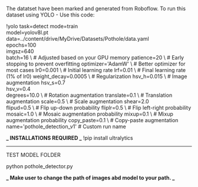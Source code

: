 The datatset have been marked and generated from Roboflow.
To run this dataset using YOLO - Use this code:

!yolo task=detect mode=train \
 model=yolov8l.pt \
 data=../content/drive/MyDrive/Datasets/Pothole/data.yaml \
 epochs=100 \
 imgsz=640 \
 batch=16 \ # Adjusted based on your GPU memory
patience=20 \ # Early stopping to prevent overfitting
optimizer='AdamW' \ # Better optimizer for most cases
lr0=0.001 \ # Initial learning rate
lrf=0.01 \ # Final learning rate (1% of lr0)
weight_decay=0.0005 \ # Regularization
hsv_h=0.015 \ # Image augmentation
hsv_s=0.7 \
 hsv_v=0.4 \
 degrees=10.0 \ # Rotation augmentation
translate=0.1 \ # Translation augmentation
scale=0.5 \ # Scale augmentation
shear=2.0 \
 flipud=0.5 \ # Flip up-down probability
fliplr=0.5 \ # Flip left-right probability
mosaic=1.0 \ # Mosaic augmentation probability
mixup=0.1 \ # Mixup augmentation probability
copy_paste=0.1 \ # Copy-paste augmentation
name='pothole_detection_v1' # Custom run name

**_ INSTALLATIONS REQUIRED _**
!pip install ultralytics

---

TEST MODEL FOLDER

python pothole_detector.py

**_ Make user to change the path of images abd model to your path. _**
